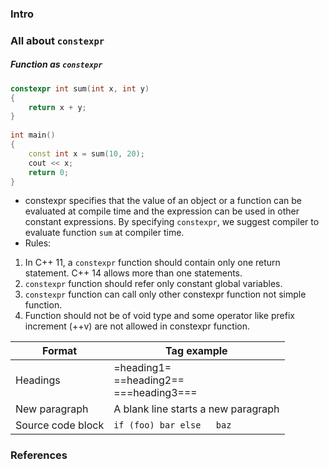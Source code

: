 ### Intro

### All about `constexpr`

##### Function as `constexpr`
```c++
constexpr int sum(int x, int y) 
{ 
    return x + y; 
} 
  
int main() 
{ 
    const int x = sum(10, 20); 
    cout << x; 
    return 0; 
} 
```
- constexpr specifies that the value of an object or a function can be evaluated at compile time and the expression can be used in other constant expressions. By specifying `constexpr`, we suggest compiler to evaluate function `sum` at compiler time.
- Rules:
1. In C++ 11, a `constexpr` function should contain only one return statement. C++ 14 allows more than one statements.
2. `constexpr` function should refer only constant global variables.
3. `constexpr` function can call only other constexpr function not simple function.
4. Function should not be of void type and some operator like prefix increment (++v) are not allowed in constexpr function.

| Format   | Tag example |
| -------- | ----------- |
| Headings | =heading1=<br>==heading2==<br>===heading3=== |
| New paragraph | A blank line starts a new paragraph |
| Source code block |  ```if (foo) bar else   baz ``` |
###

### References
